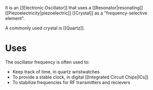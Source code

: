 It is an [[Electronic Oscillator]] that uses a [[Resonator|resonating]] [[Piezoelectricity|piezoelectric]] [[Crystal]] as a "frequency-selective element".

A commonly used crystal is [[Quartz]].
# Uses
The oscillator frequency is often used to:
- Keep track of time, in quartz wristwatches
- To provide a stable clock, in digital [[Integrated Circuit Chips|ICs]]
- To stabilize frequencies for RF transmitters and recievers
